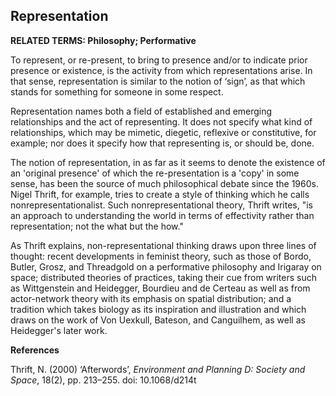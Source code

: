 ## Representation

**RELATED TERMS: Philosophy; Performative**

To represent, or re-present, to bring to presence and/or to indicate prior presence or existence, is the activity from which representations arise. In that sense, representation is similar to the notion of ‘sign’, as that which stands for something for someone in some respect. 

Representation names both a field of established and emerging relationships and the act of representing. It does not specify what kind of relationships, which may be mimetic, diegetic, reflexive or constitutive, for example; nor does it specify how that representing is, or should be, done.

The notion of representation, in as far as it seems to denote the existence of an 'original presence' of which the re-presentation is a 'copy' in some sense, has been the source of much philosophical debate since the 1960s. Nigel Thrift, for example, tries to create a style of thinking which he calls nonrepresentationalist. Such nonrepresentational theory, Thrift writes, "is an approach to understanding the world in terms of effectivity rather than representation; not the what but the how."

As Thrift explains, non-representational thinking draws upon three lines of thought: recent developments in feminist theory, such as those of Bordo, Butler, Grosz, and Threadgold on a performative philosophy and Irigaray on space; distributed theories of practices, taking their cue from writers such as Wittgenstein and Heidegger, Bourdieu and de Certeau as well as from actor-network theory with its emphasis on spatial distribution; and a tradition which takes biology as its inspiration and illustration and which draws on the work of Von Uexkull, Bateson, and Canguilhem, as well as Heidegger's later work.

**References**

Thrift, N. (2000) ‘Afterwords’, _Environment and Planning D: Society and Space_, 18(2), pp. 213–255. doi: 10.1068/d214t


